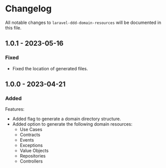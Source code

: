 # Changelog

All notable changes to `laravel-ddd-domain-resources` will be documented in this file.

## 1.0.1 - 2023-05-16

### Fixed

-  Fixed the location of generated files.

## 1.0.0 - 2023-04-21

### Added

Features:

-  Added flag to generate a domain directory structure.
-  Added option to generate the following domain resources:
    -  Use Cases
    -  Contracts
    -  Events
    -  Exceptions
    -  Value Objects
    -  Repositories
    -  Controllers
